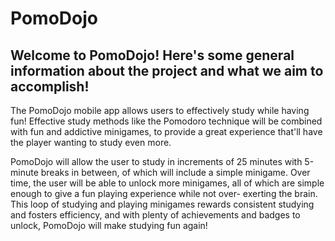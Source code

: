 # PomoDojo

## Welcome to PomoDojo! Here's some general information about the project and what we aim to accomplish!

The PomoDojo mobile app allows users to effectively study while having fun! Effective study methods like the Pomodoro technique will be combined with fun and addictive minigames, to provide a great experience that'll have the player wanting to study even more. 

PomoDojo will allow the user to study in increments of 25 minutes with 5-minute breaks in between, of which will include a simple minigame. 
Over time, the user will be able to unlock more minigames, all of which are simple enough to give a fun playing experience while not over-
exerting the brain. This loop of studying and playing minigames rewards consistent studying and fosters efficiency, and with plenty of
achievements and badges to unlock, PomoDojo will make studying fun again!
